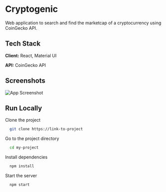
# Cryptogenic

Web application to search and find the marketcap of a cryptocurrency using CoinGecko API.

## Tech Stack

**Client:** React, Material UI

**API:** CoinGecko API


## Screenshots

![App Screenshot](https://user-images.githubusercontent.com/70509358/179390740-2fce1df0-047b-4265-8952-2c9446376c6f.PNG)


## Run Locally

Clone the project

```bash
  git clone https://link-to-project
```

Go to the project directory

```bash
  cd my-project
```

Install dependencies

```bash
  npm install
```

Start the server

```bash
  npm start
```

